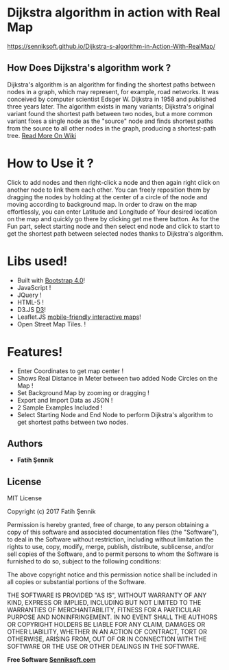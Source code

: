 # Dijkstra algorithm in action with Real Map

https://senniksoft.github.io/Dijkstra-s-algorithm-in-Action-With-RealMap/

## How Does Dijkstra's algorithm work ?
Dijkstra's algorithm is an algorithm for finding the shortest paths between nodes in a graph, which may represent, for example, road networks. It was conceived by computer scientist Edsger W. Dijkstra in 1958 and published three years later. The algorithm exists in many variants; Dijkstra's original variant found the shortest path between two nodes, but a more common variant fixes a single node as the "source" node and finds shortest paths from the source to all other nodes in the graph, producing a shortest-path tree. [Read More On Wiki](https://en.wikipedia.org/wiki/Dijkstra%27s_algorithm)


# How to Use it ?
Click to add nodes and then right-click a node and then again right click on another node to link them each other. You can freely reposition them by dragging the nodes by holding at the center of a circle of the node and moving according to background map. In order to draw on the map effortlessly, you can enter Latitude and Longitude of Your desired location on the map and quickly go there by clicking get me there button. As for the Fun part, select starting node and then select end node and click to start to get the shortest path between selected nodes thanks to Dijkstra's algorithm.

#  Libs used!

  - Built with [Bootstrap 4.0](http://getbootstrap.com/)!
  - JavaScript !
  - JQuery !
  - HTML-5 !
  - D3.JS [D3](https://d3js.org/)!
  - Leaflet.JS [mobile-friendly interactive maps](http://leafletjs.com/)!
  - Open Street Map Tiles. !
#  Features!

  - Enter Coordinates to get map center !
  - Shows Real Distance in Meter between two added Node Circles on the Map !
  - Set Background Map by zooming or dragging !
  - Export and Import Data as JSON !
  - 2 Sample Examples Included !
  - Select Starting Node and End Node to perform Dijkstra's algorithm to get shortest paths between two nodes.
  
  

## Authors

* **Fatih Şennik**

License
----
MIT License

Copyright (c) 2017 Fatih Şennik

Permission is hereby granted, free of charge, to any person obtaining a copy
of this software and associated documentation files (the "Software"), to deal
in the Software without restriction, including without limitation the rights
to use, copy, modify, merge, publish, distribute, sublicense, and/or sell
copies of the Software, and to permit persons to whom the Software is
furnished to do so, subject to the following conditions:

The above copyright notice and this permission notice shall be included in all
copies or substantial portions of the Software.

THE SOFTWARE IS PROVIDED "AS IS", WITHOUT WARRANTY OF ANY KIND, EXPRESS OR
IMPLIED, INCLUDING BUT NOT LIMITED TO THE WARRANTIES OF MERCHANTABILITY,
FITNESS FOR A PARTICULAR PURPOSE AND NONINFRINGEMENT. IN NO EVENT SHALL THE
AUTHORS OR COPYRIGHT HOLDERS BE LIABLE FOR ANY CLAIM, DAMAGES OR OTHER
LIABILITY, WHETHER IN AN ACTION OF CONTRACT, TORT OR OTHERWISE, ARISING FROM,
OUT OF OR IN CONNECTION WITH THE SOFTWARE OR THE USE OR OTHER DEALINGS IN THE
SOFTWARE.

**Free Software [Senniksoft.com](http://www.senniksoft.com/)**

[//]: # (These are reference links used in the body of this note and get stripped out when the markdown processor does its job. There is no need to format nicely because it shouldn't be seen. Thanks SO - http://stackoverflow.com/questions/4823468/store-comments-in-markdown-syntax)


   [dill]: <https://github.com/joemccann/dillinger>
   [git-repo-url]: <https://github.com/joemccann/dillinger.git>
   [john gruber]: <http://daringfireball.net>
   [df1]: <http://daringfireball.net/projects/markdown/>
   [markdown-it]: <https://github.com/markdown-it/markdown-it>
   [Ace Editor]: <http://ace.ajax.org>
   [node.js]: <http://nodejs.org>
   [Twitter Bootstrap]: <http://twitter.github.com/bootstrap/>
   [jQuery]: <http://jquery.com>
   [@tjholowaychuk]: <http://twitter.com/tjholowaychuk>
   [express]: <http://expressjs.com>
   [AngularJS]: <http://angularjs.org>
   [Gulp]: <http://gulpjs.com>

   [PlDb]: <https://github.com/joemccann/dillinger/tree/master/plugins/dropbox/README.md>
   [PlGh]: <https://github.com/joemccann/dillinger/tree/master/plugins/github/README.md>
   [PlGd]: <https://github.com/joemccann/dillinger/tree/master/plugins/googledrive/README.md>
   [PlOd]: <https://github.com/joemccann/dillinger/tree/master/plugins/onedrive/README.md>
   [PlMe]: <https://github.com/joemccann/dillinger/tree/master/plugins/medium/README.md>
   [PlGa]: <https://github.com/RahulHP/dillinger/blob/master/plugins/googleanalytics/README.md>